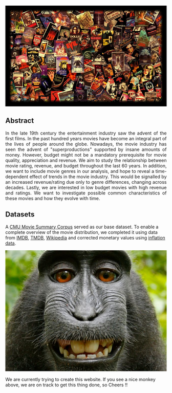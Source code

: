 ![image](images/movie_collage.jpg)

## Abstract

<p align="justify"> In the late 19th century the entertainment industry saw the advent of the first films. In the past hundred years movies have become an integral part of the lives of people around the globe. Nowadays, the movie industry has seen the advent of "superproductions" supported by insane amounts of money. However, budget might not be a mandatory prerequisite for movie quality, appreciation and revenue. We aim to study the relationship between movie rating, revenue, and budget throughout the last 60 years. In addition, we want to include movie genres in our analysis, and hope to reveal a time-dependent effect of trends in the movie industry. This would be signalled by an increased revenue/rating due only to genre differences, changing across decades. Lastly, we are interested in low budget movies with high revenue and ratings. We want to investigate possible common characteristics of these movies and how they evolve with time. </p>

## Datasets
A [CMU Movie Summary Corpus](http://www.cs.cmu.edu/~ark/personas/) served as our base dataset. To enable a complete overview of the movie distribution, we completed it using data from [IMDB](https://datasets.imdbws.com/), [TMDB](https://developers.themoviedb.org/3/getting-started/introduction), [Wikipedia](https://www.wikipedia.org/) and corrected monetary values using [inflation data](https://data.worldbank.org/indicator/FP.CPI.TOTL.ZG).

 


![image](images/test_monkey.jpg)

We are currently trying to create this website. If you see a nice monkey above, we are on track to get this thing done, so Cheers !!
